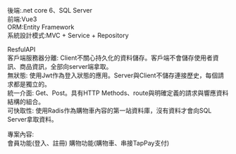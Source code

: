後端:.net core 6、SQL Server  
前端:Vue3  
ORM:Entity Framework  
系統設計模式:MVC + Service + Repository  

ResfulAPI  
客戶端服務器分離: Client不關心持久化的資料儲存。客戶端不會儲存使用者資訊、商品資訊，全部向server端拿取。  
無狀態: 使用Jwt作為登入狀態的應用。Server與Client不儲存連接歷史，每個請求都是獨立的。  
統一介面: Get、Post。具有HTTP Methods、route與明確定義的請求與響應資料結構的組合。  
可快取性: 使用Radis作為購物車內容的第一站資料庫，沒有資料才會向SQL Server拿取資料。  

專案內容:  
會員功能(登入、註冊)
購物功能(購物車、串接TapPay支付)
